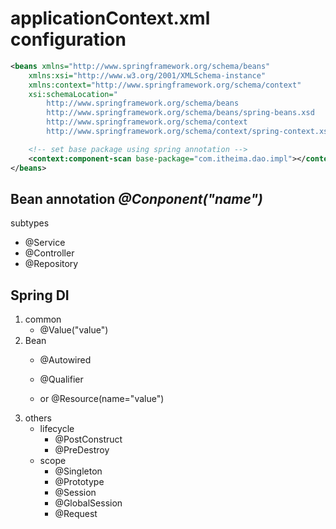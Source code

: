 # applicationContext.xml configuration
```xml
<beans xmlns="http://www.springframework.org/schema/beans"
	xmlns:xsi="http://www.w3.org/2001/XMLSchema-instance" 
	xmlns:context="http://www.springframework.org/schema/context"
	xsi:schemaLocation="
        http://www.springframework.org/schema/beans 
        http://www.springframework.org/schema/beans/spring-beans.xsd
        http://www.springframework.org/schema/context 
        http://www.springframework.org/schema/context/spring-context.xsd">

	<!-- set base package using spring annotation -->
	<context:component-scan base-package="com.itheima.dao.impl"></context:component-scan>
</beans>
```
## Bean annotation ***@Conponent("name")***
subtypes
- @Service
- @Controller
- @Repository

## Spring DI
1. common
	- @Value("value")
2. Bean
	- @Autowired
	- @Qualifier

	- or @Resource(name="value")
3. others
	- lifecycle
		- @PostConstruct
		- @PreDestroy
	- scope
		- @Singleton
		- @Prototype
		- @Session
		- @GlobalSession
		- @Request
